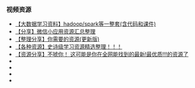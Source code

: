 ### 视频资源

- [【大数据学习资料】hadoop/spark等一整套(含代码和课件)](https://mp.weixin.qq.com/s?__biz=MzU4NzYwNDAwMg==&mid=2247483894&idx=1&sn=64f11acf873ed7e8ce0e56a2b10b1854&chksm=fde8c8bbca9f41adfb5fcc7cb588785520616ffe9537a7cacb4e57a7af3308aac7d6da46342c&scene=0#rd)
- [【分享】微信小应用资源汇总整理](https://mp.weixin.qq.com/s?__biz=MzU4NzYwNDAwMg==&mid=2247483943&idx=1&sn=ec1aa09fc73c554b167901c57724e925&chksm=fde8cb6aca9f427c0e7986d7d874f7e976391ee45dceae7dba78a0ad965427d231b40e2c5796&scene=0#rd)
- [【整理分享】你需要的资源(更新版)](https://mp.weixin.qq.com/s?__biz=MzU4NzYwNDAwMg==&mid=2247484178&idx=2&sn=e9186c927f189c92b67138671204b807&chksm=fde8ca5fca9f4349002bdef4445c50baedb631a02d63720bc9065139899152dee9804493b99a&scene=0#rd)
- [【各种资源】史诗级学习资源精选整理！！！](https://mp.weixin.qq.com/s?__biz=MzU4NzYwNDAwMg==&mid=2247484497&idx=1&sn=f0548738f5600027fb88380c627880a8&chksm=fde8cd1cca9f440af4447486efdbab76e605e20f7dd1778dd11c96d4c943eecf8263c4166bb0&scene=0#rd)
- [【资源分享】不唬你！ 这可能是你在全网能找到的最新!最优质!!!的资源了](https://mp.weixin.qq.com/s?__biz=MzU4NzYwNDAwMg==&mid=2247484315&idx=1&sn=bd3b723590ffd52d611ba7cf52e18bb2&chksm=fde8cad6ca9f43c033c6f3923c54b2a1e258101d9216a7b36629d7e6dbfc9a806af9aad1a2f1&scene=0#rd)
- []()
- []()
- []()
- []()
